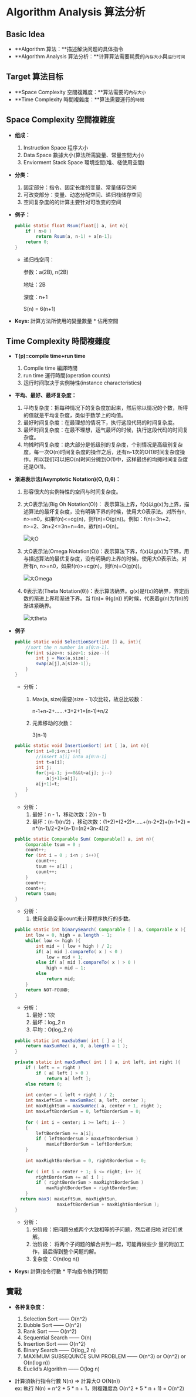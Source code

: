 # Algorithm Analysis 算法分析

## Basic Idea
- **Algorithm 算法：**描述解決问题的具体指令
- **Algorithm Analysis 算法分析：**计算算法需要耗费的`內存大小`與`运行时间`

## Target 算法目标
- **Space Complexity 空間複雜度：**算法需要的`內存大小`
- **Time Complexity 時間複雜度：**算法需要運行的`時間`

## Space Complexity 空間複雜度

+ **组成：**

  1. Instruction Space 程序大小
  2. Data Space 數據大小(算法所需變量、常量空間大小)
  3. Enviorment Stack Space 環境空間(堆、棧使用空間)

+ **分类：**

  1. 固定部分：指令、固定长度的变量、常量储存空间
  2. 可改变部分：变量、动态分配空间、递归栈储存空间
  3. 空间复杂度的的计算主要针对可改变的空间

+ **例子：**

  ```java
  public static float Rsum(float[] a, int n){ 
      if ( n>0 )
          return Rsum(a, n-1) + a[n-1];
      return 0;
  }
  ```

  - 递归栈空间：

    参数：a(2B), n(2B)

    地址：2B

    深度：n+1

    S(n) = 6(n+1)

- **Keys:** 計算方法所使用的變量數量 * 佔用空間

## Time Complexity 時間複雜度
+ **T(p)=compile time+run time**

  1. Compile time 編譯時間
  2. run time 運行時間(operation counts)
  3. 运行时间取决于实例特性(instance characteristics)

+ **平均、最好、最坏复杂度：**

  1. 平均复杂度：把每种情况下的复杂度加起来，然后除以情况的个数，所得的值就是平均复杂度，类似于数学上的均值。
  2. 最好时间复杂度：在最理想的情况下，执行这段代码的时间复杂度。
  3. 最坏时间复杂度：在最不理想，运气最坏的时候，执行这段代码的时间复杂度。
  4. 均摊时间复杂度：绝大部分是低级别的复杂度，个别情况是高级别复杂度。每一次O(n)时间复杂度的操作之后，还有n-1次的O(1)时间复杂度操作。所以我们可以把O(n)时间分摊到O(1)中，这样最终的均摊时间复杂度还是O(1)。

+ **渐进表示法(Asymptotic Notation)(O, &Omega;,&theta;)：**

  1. 形容很大的实例特性的空间与时间复杂度。

  2. 大O表示法(Big Oh Notation(O))： 表示算法上界，f(x)以g(x)为上界，描述算法的最坏复杂度，没有明确下界的时候，使用大O表示法。对所有n, n>=n0，如果f(n)<=cg(n)，则f(n)=O(g(n))。例如：f(n)=3n+2，n>=2、3n+2<=3n+n=4n，故f(n)=O(n)。

     ![大O](./assets/大O)

  3. 大&Omega;表示法(Omega Notation(&Omega;))：表示算法下界，f(x)以g(x)为下界，用与描述算法的最优复杂度，没有明确的上界的时候，使用大Ω表示法。对所有n, n>=n0，如果f(n)>=cg(n)，则f(n)=O(g(n))。

     ![大Omega ](./assets/大Omega)

  4. &theta;表示法(Theta Notation(&theta;))：表示算法确界。g(x)是f(x)的确界，界定函数的渐进上界和渐进下界。当 f(n)= θ(g(n)) 的时候，代表着g(n)为f(n)的渐进紧确界。

     ![大theta](./assets/大theta)

+ **例子**

  ```java
  public static void SelectionSort(int [] a, int){
      //sort the n number in a[0:n-1].
      for(int size=n; size>1; size--){ 
          int j = Max(a,size);
          swap(a[j],a[size-1]);
      }
  }
  ```

  + 分析：

    1. Max(a, size)需要(size - 1)次比较，故总比较数：

       n-1+n-2+……+3+2+1=(n-1)*n/2

    2. 元素移动的次数：

       3(n-1)

  ```java
  public static void InsertionSort( int [ ]a, int n){
      for(int i=0;i<n;i++){ 
          //insert a[i] into a[0:n-1]
          int t=a[i];
          int j;
          for(j=i-1; j>=0&&t<a[j]; j--)
              a[j+1]=a[j];
          a[j+1]=t;
      }
  }
  ```

  + 分析：
    1. 最好：n - 1，移动次数：2(n - 1)
    2. 最坏：(n-1)(n/2) ，移动次数：(1+2)+(2+2)+…..+(n-2+2)+(n-1+2) = n*(n-1)/2+2*(n-1)=(n2+3n-4)/2

  ```java
  public static Comparable Sum( Comparable[] a, int n){ 
      Comparable tsum = 0 ;
      count++;
      for (int i = 0 ; i<n ; i++){ 
          count++;
          tsum += a[i] ;
          count++;
      }
      count++;
      count++; 
      return tsum;
  }
  ```

  + 分析：
    1. 使用全局变量count来计算程序执行的步数。

  ```java
  public static int binarySearch( Comparable [ ] a, Comparable x ){ 
      int low = 0, high = a.length - 1;
      while( low <= high ){ 
          int mid = ( low + high ) / 2;
          if( a[ mid ].compareTo( x ) < 0 )
              low = mid + 1;
          else if( a[ mid ].compareTo( x ) > 0 )
              high = mid – 1;
          else 
              return mid;
      }
      return NOT-FOUND;
  }
  ```

  + 分析：
    1. 最好：1次
    2. 最坏：log_2 n 
    3. 平均：O(log_2 n)

  ```java
  public static int maxSubSum( int [ ] a ){
      return maxSumRec( a, 0, a.length – 1 );
  }
  
  private static int maxSumRec( int [ ] a, int left, int right ){ 
      if ( left = = right )
          if ( a[ left ] > 0 )
              return a[ left ];
      else return 0;
      
      int center = ( left + right ) / 2;
      int maxLeftSum = maxSumRec( a, left, center );
      int maxRightSum = maxSumRec( a, center + 1, right );
      int maxLeftBorderSum = 0, leftBorderSum = 0;
      
      for ( int i = center; i >= left; i-- )
      { 
          leftBorderSum += a[i];
          if ( leftBordersum > maxLeftBorderSum )
              maxLeftBorderSum = leftBorderSum;
      } 
      
      int maxRightBorderSum = 0, rightBorderSum = 0;
      
      for ( int i = center + 1; i <= right; i++ ){ 
          rightBorderSum += a[ i ] ;
          if ( rightBorderSum > maxRightBorderSum )
              maxRightBorderSum = rightBorderSum;
      }
    return max3( maxLeftSum, maxRightSun,
                  maxLeftBorderSum + maxRightBorderSum );
  }
  ```
  
  + 分析：
    1. 分阶段：把问题分成两个大致相等的子问题，然后递归地 对它们求解。 
    2. 治阶段： 将两个子问题的解合并到一起，可能再做些少 量的附加工作，最后得到整个问题的解。
    3. 复杂度：O(n(log n))

- **Keys:** 計算指令行數 * 平均指令執行時間

## 實戰
- **各种复杂度：**
  1. Selection Sort —— O(n^2)
  2. Bubble Sort —— O(n^2)
  3. Rank Sort —— O(n^2)
  4. Sequential Search —— O(n)
  5. Insertion Sort —— O(n^2)
  6.  Binary Search —— O(log_2 n)
  7. MAXIMUM SUBSEQUNCE SUM PROBLEM —— O(n^3) or O(n^2) or O(n(log n))
  8. Euclid’s Algorithm —— O(log n)

- 計算須執行指令行數 N(n) => 計算大O O(N(n))  
ex: 執行 N(n) = n^2 + 5 * n + 1，則複雜度為 O(n^2 + 5 * n + 1) = O(n^2)